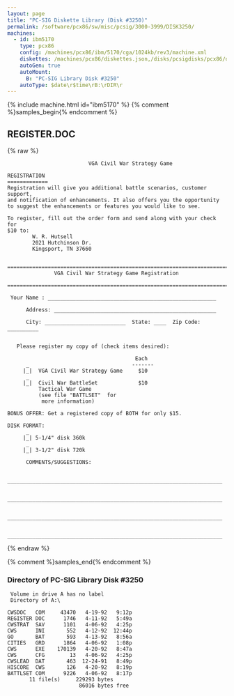 ```yaml
---
layout: page
title: "PC-SIG Diskette Library (Disk #3250)"
permalink: /software/pcx86/sw/misc/pcsig/3000-3999/DISK3250/
machines:
  - id: ibm5170
    type: pcx86
    config: /machines/pcx86/ibm/5170/cga/1024kb/rev3/machine.xml
    diskettes: /machines/pcx86/diskettes.json,/disks/pcsigdisks/pcx86/diskettes.json
    autoGen: true
    autoMount:
      B: "PC-SIG Library Disk #3250"
    autoType: $date\r$time\rB:\rDIR\r
---
```


{% include machine.html id="ibm5170" %}
{% comment %}samples_begin{% endcomment %}

## REGISTER.DOC

{% raw %}
```
                          VGA Civil War Strategy Game

REGISTRATION
=============
Registration will give you additional battle scenarios, customer support,
and notification of enhancements. It also offers you the opportunity
to suggest the enhancements or features you would like to see.

To register, fill out the order form and send along with your check for
$10 to:
        W. R. Hutsell
        2021 Hutchinson Dr.
        Kingsport, TN 37660

 ============================================================================
               VGA Civil War Strategy Game Registration
 ============================================================================

 Your Name : ______________________________________________________

      Address: ____________________________________________________

      City: __________________________  State: ____  Zip Code: __________


   Please register my copy of (check items desired):

                                         Each
      _                                 -------
     |_|  VGA Civil War Strategy Game     $10
      _
     |_|  Civil War BattleSet             $10
          Tactical War Game
          (see file "BATTLSET"  for
           more information)

BONUS OFFER: Get a registered copy of BOTH for only $15.

DISK FORMAT:
      _
     |_| 5-1/4" disk 360k
      _
     |_| 3-1/2" disk 720k

      COMMENTS/SUGGESTIONS:

      _____________________________________________________________________

      _____________________________________________________________________

      _____________________________________________________________________

      _____________________________________________________________________
```
{% endraw %}

{% comment %}samples_end{% endcomment %}

### Directory of PC-SIG Library Disk #3250

     Volume in drive A has no label
     Directory of A:\

    CWSDOC   COM     43470   4-19-92   9:12p
    REGISTER DOC      1746   4-11-92   5:49a
    CWSTRAT  SAV      1101   4-06-92   4:25p
    CWS      INI       552   4-12-92  12:44p
    GO       BAT       593   4-13-92   8:56a
    CITIES   GRD      1864   4-06-92   1:08p
    CWS      EXE    170139   4-20-92   8:47a
    CWS      CFG        13   4-06-92   4:25p
    CWSLEAD  DAT       463  12-24-91   8:49p
    HISCORE  CWS       126   4-20-92   8:19p
    BATTLSET COM      9226   4-06-92   8:17p
           11 file(s)     229293 bytes
                           86016 bytes free
